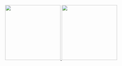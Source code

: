 

<div>
  <a href="https://github.com/ItaloFL">
  <img height="180em" src="https://github-readme-stats.vercel.app/api?username=italoFL&show_icons=true&theme=dark&include_all_commits=true&count_private=true"/>
  <img height="180em" src="https://github-readme-stats.vercel.app/api/top-langs/?username=ItaloFL&layout=compact&langs_count=7&theme=dark"/>
</div>
